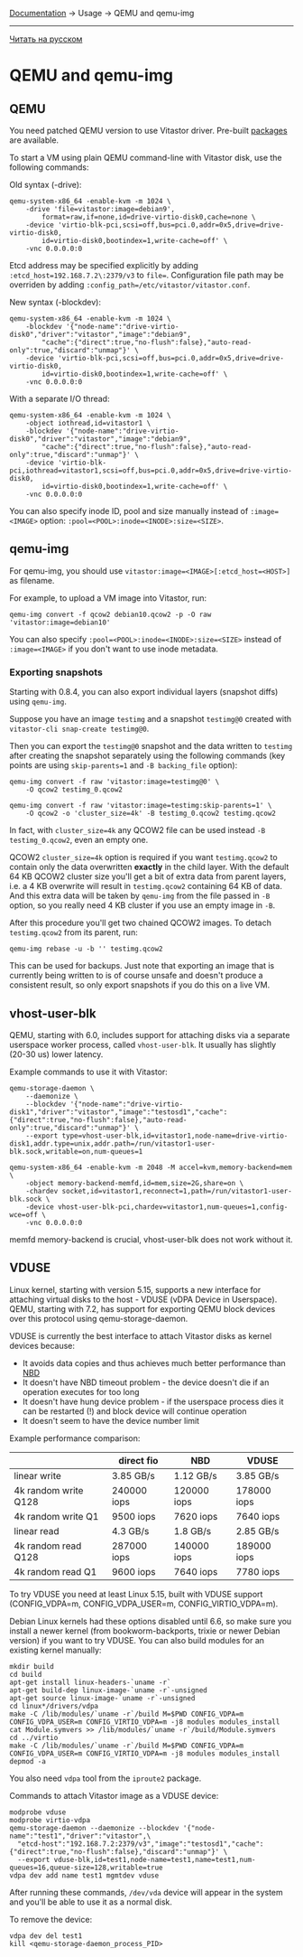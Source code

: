 [Documentation](../../README.md#documentation) → Usage → QEMU and qemu-img

-----

[Читать на русском](qemu.ru.md)

# QEMU and qemu-img

## QEMU

You need patched QEMU version to use Vitastor driver. Pre-built [packages](../installation/packages.en.md) are available.

To start a VM using plain QEMU command-line with Vitastor disk, use the following commands:

Old syntax (-drive):

```
qemu-system-x86_64 -enable-kvm -m 1024 \
    -drive 'file=vitastor:image=debian9',
        format=raw,if=none,id=drive-virtio-disk0,cache=none \
    -device 'virtio-blk-pci,scsi=off,bus=pci.0,addr=0x5,drive=drive-virtio-disk0,
        id=virtio-disk0,bootindex=1,write-cache=off' \
    -vnc 0.0.0.0:0
```

Etcd address may be specified explicitly by adding `:etcd_host=192.168.7.2\:2379/v3` to `file=`.
Configuration file path may be overriden by adding `:config_path=/etc/vitastor/vitastor.conf`.

New syntax (-blockdev):

```
qemu-system-x86_64 -enable-kvm -m 1024 \
    -blockdev '{"node-name":"drive-virtio-disk0","driver":"vitastor","image":"debian9",
        "cache":{"direct":true,"no-flush":false},"auto-read-only":true,"discard":"unmap"}' \
    -device 'virtio-blk-pci,scsi=off,bus=pci.0,addr=0x5,drive=drive-virtio-disk0,
        id=virtio-disk0,bootindex=1,write-cache=off' \
    -vnc 0.0.0.0:0
```

With a separate I/O thread:

```
qemu-system-x86_64 -enable-kvm -m 1024 \
    -object iothread,id=vitastor1 \
    -blockdev '{"node-name":"drive-virtio-disk0","driver":"vitastor","image":"debian9",
        "cache":{"direct":true,"no-flush":false},"auto-read-only":true,"discard":"unmap"}' \
    -device 'virtio-blk-pci,iothread=vitastor1,scsi=off,bus=pci.0,addr=0x5,drive=drive-virtio-disk0,
        id=virtio-disk0,bootindex=1,write-cache=off' \
    -vnc 0.0.0.0:0
```

You can also specify inode ID, pool and size manually instead of `:image=<IMAGE>` option: `:pool=<POOL>:inode=<INODE>:size=<SIZE>`.

## qemu-img

For qemu-img, you should use `vitastor:image=<IMAGE>[:etcd_host=<HOST>]` as filename.

For example, to upload a VM image into Vitastor, run:

```
qemu-img convert -f qcow2 debian10.qcow2 -p -O raw 'vitastor:image=debian10'
```

You can also specify `:pool=<POOL>:inode=<INODE>:size=<SIZE>` instead of `:image=<IMAGE>`
if you don't want to use inode metadata.

### Exporting snapshots

Starting with 0.8.4, you can also export individual layers (snapshot diffs) using `qemu-img`.

Suppose you have an image `testimg` and a snapshot `testimg@0` created with `vitastor-cli snap-create testimg@0`.

Then you can export the `testimg@0` snapshot and the data written to `testimg` after creating
the snapshot separately using the following commands (key points are using `skip-parents=1` and
`-B backing_file` option):

```
qemu-img convert -f raw 'vitastor:image=testimg@0' \
    -O qcow2 testimg_0.qcow2

qemu-img convert -f raw 'vitastor:image=testimg:skip-parents=1' \
    -O qcow2 -o 'cluster_size=4k' -B testimg_0.qcow2 testimg.qcow2
```

In fact, with `cluster_size=4k` any QCOW2 file can be used instead `-B testimg_0.qcow2`, even an empty one.

QCOW2 `cluster_size=4k` option is required if you want `testimg.qcow2` to contain only the data
overwritten  **exactly** in the child layer. With the default 64 KB QCOW2 cluster size you'll
get a bit of extra data from parent layers, i.e. a 4 KB overwrite will result in `testimg.qcow2`
containing 64 KB of data. And this extra data will be taken by `qemu-img` from the file passed
in `-B` option, so you really need 4 KB cluster if you use an empty image in `-B`.

After this procedure you'll get two chained QCOW2 images. To detach `testimg.qcow2` from
its parent, run:

```
qemu-img rebase -u -b '' testimg.qcow2
```

This can be used for backups. Just note that exporting an image that is currently being written to
is of course unsafe and doesn't produce a consistent result, so only export snapshots if you do this
on a live VM.

## vhost-user-blk

QEMU, starting with 6.0, includes support for attaching disks via a separate
userspace worker process, called `vhost-user-blk`. It usually has slightly (20-30 us)
lower latency.

Example commands to use it with Vitastor:

```
qemu-storage-daemon \
    --daemonize \
    --blockdev '{"node-name":"drive-virtio-disk1","driver":"vitastor","image":"testosd1","cache":{"direct":true,"no-flush":false},"auto-read-only":true,"discard":"unmap"}' \
    --export type=vhost-user-blk,id=vitastor1,node-name=drive-virtio-disk1,addr.type=unix,addr.path=/run/vitastor1-user-blk.sock,writable=on,num-queues=1

qemu-system-x86_64 -enable-kvm -m 2048 -M accel=kvm,memory-backend=mem \
    -object memory-backend-memfd,id=mem,size=2G,share=on \
    -chardev socket,id=vitastor1,reconnect=1,path=/run/vitastor1-user-blk.sock \
    -device vhost-user-blk-pci,chardev=vitastor1,num-queues=1,config-wce=off \
    -vnc 0.0.0.0:0
```

memfd memory-backend is crucial, vhost-user-blk does not work without it.

## VDUSE

Linux kernel, starting with version 5.15, supports a new interface for attaching virtual disks
to the host - VDUSE (vDPA Device in Userspace). QEMU, starting with 7.2, has support for
exporting QEMU block devices over this protocol using qemu-storage-daemon.

VDUSE is currently the best interface to attach Vitastor disks as kernel devices because:
- It avoids data copies and thus achieves much better performance than [NBD](nbd.en.md)
- It doesn't have NBD timeout problem - the device doesn't die if an operation executes for too long
- It doesn't have hung device problem - if the userspace process dies it can be restarted (!)
  and block device will continue operation
- It doesn't seem to have the device number limit

Example performance comparison:

|                      | direct fio  | NBD         | VDUSE       |
|----------------------|-------------|-------------|-------------|
| linear write         | 3.85 GB/s   | 1.12 GB/s   | 3.85 GB/s   |
| 4k random write Q128 | 240000 iops | 120000 iops | 178000 iops |
| 4k random write Q1   | 9500 iops   | 7620 iops   | 7640 iops   |
| linear read          | 4.3 GB/s    | 1.8 GB/s    | 2.85 GB/s   |
| 4k random read Q128  | 287000 iops | 140000 iops | 189000 iops |
| 4k random read Q1    | 9600 iops   | 7640 iops   | 7780 iops   |

To try VDUSE you need at least Linux 5.15, built with VDUSE support
(CONFIG_VDPA=m, CONFIG_VDPA_USER=m, CONFIG_VIRTIO_VDPA=m).

Debian Linux kernels had these options disabled until 6.6, so make sure you install a newer kernel
(from bookworm-backports, trixie or newer Debian version) if you want to try VDUSE. You can also
build modules for an existing kernel manually:

```
mkdir build
cd build
apt-get install linux-headers-`uname -r`
apt-get build-dep linux-image-`uname -r`-unsigned
apt-get source linux-image-`uname -r`-unsigned
cd linux*/drivers/vdpa
make -C /lib/modules/`uname -r`/build M=$PWD CONFIG_VDPA=m CONFIG_VDPA_USER=m CONFIG_VIRTIO_VDPA=m -j8 modules modules_install
cat Module.symvers >> /lib/modules/`uname -r`/build/Module.symvers
cd ../virtio
make -C /lib/modules/`uname -r`/build M=$PWD CONFIG_VDPA=m CONFIG_VDPA_USER=m CONFIG_VIRTIO_VDPA=m -j8 modules modules_install
depmod -a
```

You also need `vdpa` tool from the `iproute2` package.

Commands to attach Vitastor image as a VDUSE device:

```
modprobe vduse
modprobe virtio-vdpa
qemu-storage-daemon --daemonize --blockdev '{"node-name":"test1","driver":"vitastor",\
  "etcd-host":"192.168.7.2:2379/v3","image":"testosd1","cache":{"direct":true,"no-flush":false},"discard":"unmap"}' \
  --export vduse-blk,id=test1,node-name=test1,name=test1,num-queues=16,queue-size=128,writable=true
vdpa dev add name test1 mgmtdev vduse
```

After running these commands, `/dev/vda` device will appear in the system and you'll be able to
use it as a normal disk.

To remove the device:

```
vdpa dev del test1
kill <qemu-storage-daemon_process_PID>
```
